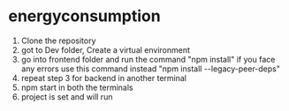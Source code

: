 # energyconsumption
1. Clone the repository
2. got to Dev folder, Create a virtual environment
3. go into frontend folder and run the command "npm install" if you face any errors use this command instead "npm install --legacy-peer-deps"
4. repeat step 3 for backend in another terminal
5. npm start in both the terminals
7. project is set and will run 

